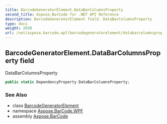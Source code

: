 ```yaml
---
title: BarcodeGeneratorElement.DataBarColumnsProperty
second_title: Aspose.BarCode for .NET API Reference
description: BarcodeGeneratorElement field. DataBarColumnsProperty
type: docs
weight: 2030
url: /net/aspose.barcode.wpf/barcodegeneratorelement/databarcolumnsproperty/
---
```

## BarcodeGeneratorElement.DataBarColumnsProperty field

DataBarColumnsProperty

```csharp
public static DependencyProperty DataBarColumnsProperty;
```

### See Also

* class [BarcodeGeneratorElement](../)
* namespace [Aspose.BarCode.WPF](../../barcodegeneratorelement/)
* assembly [Aspose.BarCode](../../../)


